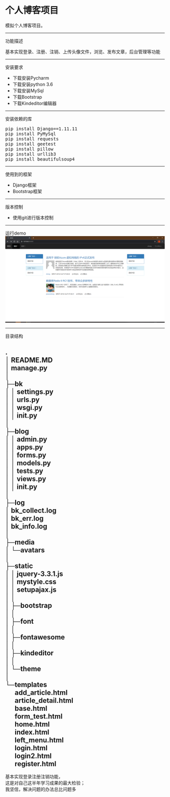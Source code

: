 个人博客项目
=
模拟个人博客项目。

---
功能描述

基本实现登录、注册、注销、上传头像文件，浏览、发布文章，后台管理等功能

---
安装要求
- 下载安装Pycharm
- 下载安装python 3.6
- 下载安装MySql
- 下载Bootstrap
- 下载Kindeditor编辑器

---
安装依赖的库
<pre name = "code" class = "python">
pip install Django==1.11.11
pip install PyMySql
pip install requests
pip install geetest
pip install pillow
pip install urllib3
pip install beautifulsoup4
</pre> 


---
使用到的框架
- Django框架
- Bootstrap框架

---
版本控制

- 使用git进行版本控制

---
运行demo  
![image](https://github.com/jessonzhong/bk/blob/master/images/demo.png)

---
目录结构  

.  
│  README.MD  
│  manage.py  
│  
├─bk  
│  │  settings.py  
│  │  urls.py  
│  │  wsgi.py  
│  │  __init__.py  
│  
├─blog  
│  │  admin.py  
│  │  apps.py  
│  │  forms.py  
│  │  models.py  
│  │  tests.py  
│  │  views.py  
│  │  __init__.py  
│  
├─log  
│      bk_collect.log  
│      bk_err.log  
│      bk_info.log  
│        
├─media  
│  └─avatars  
│  
├─static  
│  │  jquery-3.3.1.js  
│  │  mystyle.css  
│  │  setupajax.js  
│  │    
│  ├─bootstrap  
│  │            
│  ├─font  
│  │        
│  ├─fontawesome  
│  │        
│  ├─kindeditor  
│  │  
│  └─theme  
│  
└─templates  
 &nbsp;&nbsp;&nbsp;&nbsp;&nbsp;&nbsp;add_article.html  
 &nbsp;&nbsp;&nbsp;&nbsp;&nbsp;&nbsp;article_detail.html  
 &nbsp;&nbsp;&nbsp;&nbsp;&nbsp;&nbsp;base.html  
 &nbsp;&nbsp;&nbsp;&nbsp;&nbsp;&nbsp;form_test.html  
 &nbsp;&nbsp;&nbsp;&nbsp;&nbsp;&nbsp;home.html  
 &nbsp;&nbsp;&nbsp;&nbsp;&nbsp;&nbsp;index.html  
 &nbsp;&nbsp;&nbsp;&nbsp;&nbsp;&nbsp;left_menu.html  
 &nbsp;&nbsp;&nbsp;&nbsp;&nbsp;&nbsp;login.html  
 &nbsp;&nbsp;&nbsp;&nbsp;&nbsp;&nbsp;login2.html  
 &nbsp;&nbsp;&nbsp;&nbsp;&nbsp;&nbsp;register.html  
 ---
 基本实现登录注册注销功能，  
 这是对自己这半年学习成果的最大检验；  
 我坚信，解决问题的办法总比问题多
